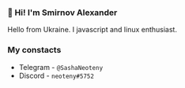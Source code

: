 ### :wave: Hi! I'm Smirnov Alexander
Hello from Ukraine.
I javascript and linux enthusiast.


### My constacts
- Telegram - `@SashaNeoteny`
- Discord - `neoteny#5752`
